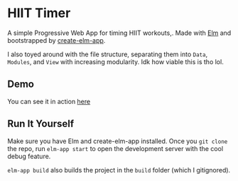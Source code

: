 # HIIT Timer

A simple Progressive Web App for timing HIIT workouts,. Made with [Elm](https://elm-lang.org) and bootstrapped by [create-elm-app](https://github.com/halfzebra/create-elm-app).


I also toyed around with the file structure, separating them into `Data`, `Modules`, and `View` with increasing modularity. Idk how viable this is tho lol.


## Demo 

You can see it in action [here](https://joshuaji.com/projects/hiit-timer/)

## Run It Yourself

Make sure you have Elm and create-elm-app installed. Once you `git clone` the repo, run `elm-app start` to open the development server with the cool debug feature.

`elm-app build` also builds the project in the `build` folder (which I gitignored).